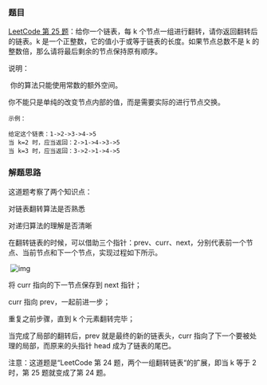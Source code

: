### 题目

[LeetCode 第 25 题](https://leetcode-cn.com/problems/reverse-nodes-in-k-group/)：给你一个链表，每 k 个节点一组进行翻转，请你返回翻转后的链表。k 是一个正整数，它的值小于或等于链表的长度。如果节点总数不是 k 的整数倍，那么请将最后剩余的节点保持原有顺序。

说明：

​ 你的算法只能使用常数的额外空间。

你不能只是单纯的改变节点内部的值，而是需要实际的进行节点交换。

```
示例：

给定这个链表：1->2->3->4->5
当 k=2 时，应当返回：2->1->4->3->5
当 k=3 时，应当返回：3->2->1->4->5
```

### 解题思路

这道题考察了两个知识点：

对链表翻转算法是否熟悉

对递归算法的理解是否清晰

在翻转链表的时候，可以借助三个指针：prev、curr、next，分别代表前一个节点、当前节点和下一个节点，实现过程如下所示。

​ ![img](https://gitee.com/zhaojinxin_golden/article-images/raw/master/typora/CgotOV2IRJ2AYlnUACToKJcAldQ867.gif)

将 curr 指向的下一节点保存到 next 指针；

curr 指向 prev，一起前进一步；

重复之前步骤，直到 k 个元素翻转完毕；

当完成了局部的翻转后，prev 就是最终的新的链表头，curr 指向了下一个要被处理的局部，而原来的头指针 head 成为了链表的尾巴。

注意：这道题是“LeetCode 第 24 题，两个一组翻转链表“的扩展，即当 k 等于 2 时，第 25 题就变成了第 24 题。
